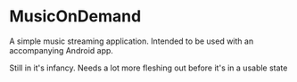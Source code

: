 MusicOnDemand
=============

A simple music streaming application.  Intended to be used with an accompanying Android app.

Still in it's infancy.  Needs a lot more fleshing out before it's in a usable state
